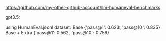 https://github.com/my-other-github-account/llm-humaneval-benchmarks

gpt3.5:

using HumanEval.jsonl dataset:
  Base
  {'pass@1': 0.623, 'pass@10': 0.835}
  Base + Extra
  {'pass@1': 0.562, 'pass@10': 0.756}
